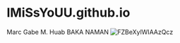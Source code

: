 # IMiSsYoUU.github.io
Marc Gabe M. Huab
BAKA NAMAN
![FZBeXylWIAAzQcz](https://user-images.githubusercontent.com/122245079/212235860-0ba21301-6008-4b92-9096-71ff2851eaf7.jpg)
